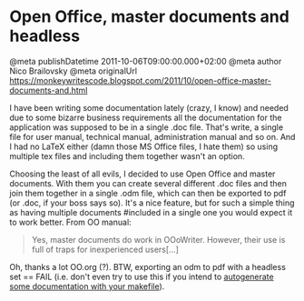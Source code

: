 # Open Office, master documents and headless

@meta publishDatetime 2011-10-06T09:00:00.000+02:00
@meta author Nico Brailovsky
@meta originalUrl https://monkeywritescode.blogspot.com/2011/10/open-office-master-documents-and.html

I have been writing some documentation lately (crazy, I know) and needed due to some bizarre business requirements all the documentation for the application was supposed to be in a single .doc file. That's write, a single file for user manual, technical manual, administration manual and so on. And I had no LaTeX either (damn those MS Office files, I hate them) so using multiple tex files and including them together wasn't an option.

Choosing the least of all evils, I decided to use Open Office and master documents. With them you can create several different .doc files and then join them together in a single .odm file, which can then be exported to pdf (or .doc, if your boss says so). It's a nice feature, but for such a simple thing as having multiple documents #included in a single one you would expect it to work better. From OO manual:

> Yes, master documents do work in OOoWriter. However, their use is full of traps for inexperienced users[...]

Oh, thanks a lot OO.org (?). BTW, exporting an odm to pdf with a headless set == FAIL (i.e. don't even try to use this if you intend to [autogenerate some documentation with your makefile](md_blog/2011/0913_Automagicdocumentconversionforyourmakefiles.md)).

